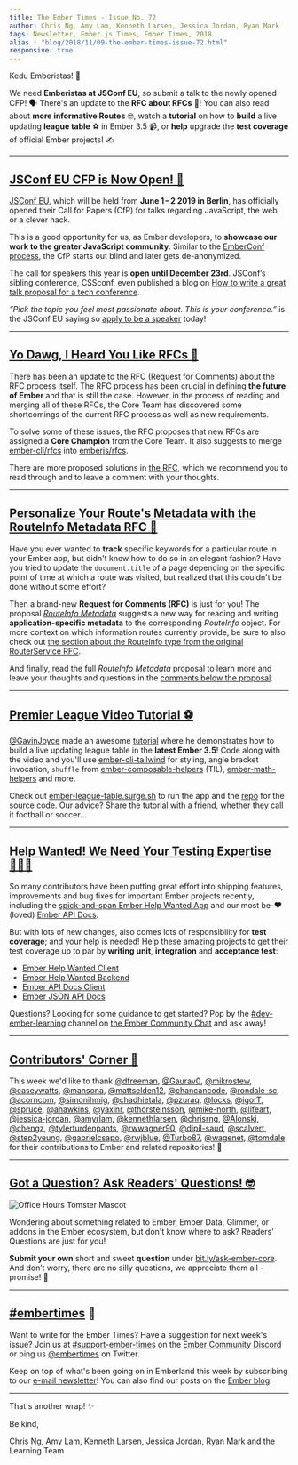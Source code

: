 ```yaml
---
title: The Ember Times - Issue No. 72
author: Chris Ng, Amy Lam, Kenneth Larsen, Jessica Jordan, Ryan Mark
tags: Newsletter, Ember.js Times, Ember Times, 2018
alias : "blog/2018/11/09-the-ember-times-issue-72.html"
responsive: true
---
```


Kedu Emberistas! 🐹

We need **Emberistas at JSConf EU**, so submit a talk to the newly opened CFP! 🗣️ There's an update to the **RFC about RFCs** 📜! You can also read about **more informative Routes** 🤓, watch a **tutorial** on how to **build** a live updating **league table** ⚽️ in Ember 3.5 📹, or **help** upgrade the **test coverage** of official Ember projects! ✍️

---

## [JSConf EU CFP is Now Open! 👐](https://2019.jsconf.eu/call-for-speakers/)

[JSConf EU](https://2019.jsconf.eu/), which will be held from **June 1 – 2 2019 in Berlin**, has officially opened their Call for Papers (CfP) for talks regarding JavaScript, the web, or a clever hack.

<!--alex ignore blind-->
This is a good opportunity for us, as Ember developers, to **showcase our work to the greater JavaScript community**. Similar to the [EmberConf process](https://www.emberjs.com/blog/2018/10/12/the-ember-times-issue-68.html#toc_a-href-https-emberconf-com-become-a-speaker-html-emberconf-2019-call-for-papers-a), the CfP starts out blind and later gets de-anonymized.

The call for speakers this year is **open until December 23rd**. JSConf’s sibling conference, CSSconf, even published a blog on [How to write a great talk proposal for a tech conference](https://blog.cssconf.eu/2014/06/12/how-to-write-a-great-talk-proposal-for-a-tech-conference/).

_”Pick the topic you feel most passionate about. This is your conference.”_  is the JSConf EU saying so [apply to be a speaker](https://2019.jsconf.eu/call-for-speakers/) today!

---

## [Yo Dawg, I Heard You Like RFCs 📜](https://github.com/emberjs/rfcs/pull/300)

There has been an update to the RFC (Request for Comments) about the RFC process itself. The RFC process has been crucial in defining **the future of Ember** and that is still the case. However, in the process of reading and merging all of these RFCs, the Core Team has discovered some shortcomings of the current RFC process as well as new requirements.

To solve some of these issues, the RFC proposes that new RFCs are assigned a **Core Champion** from the Core Team. It also suggests to merge [ember-cli/rfcs](https://github.com/ember-cli/rfcs) into [emberjs/rfcs](https://github.com/emberjs/rfcs).

There are more proposed solutions in [the RFC](https://github.com/emberjs/rfcs/blob/rfc-process-update/text/0300-rfc-process-update.md), which we recommend you to read through and to leave a comment with your thoughts.

---

## [Personalize Your Route's Metadata with the RouteInfo Metadata RFC 📝](https://github.com/emberjs/rfcs/pull/398)

Have you ever wanted to **track** specific keywords for a particular route in your Ember app, but didn't know how to do so in an elegant fashion? Have you tried to update the `document.title` of a page depending on the specific point of time at which a route was visited, but realized that this couldn't be done without some effort?

Then a brand-new **Request for Comments (RFC)** is just for you! The proposal [_RouteInfo Metadata_](https://github.com/emberjs/rfcs/pull/398) suggests a new way for reading and writing **application-specific metadata** to the corresponding _RouteInfo_ object. For more context on which information routes currently provide, be sure to also check out [the section about the RouteInfo type from the original RouterService RFC](https://github.com/emberjs/rfcs/blob/master/text/0095-router-service.md#routeinfo-type).

And finally, read the full _RouteInfo Metadata_ proposal to learn more and leave your thoughts and questions in the [comments below the proposal](https://github.com/emberjs/rfcs/pull/398).

---

## [Premier League Video Tutorial ⚽️](https://twitter.com/gavinjoyce/status/1059533557130059779)

[@GavinJoyce](https://github.com/gavinjoyce) made an awesome [tutorial](https://www.youtube.com/watch?v=vYakop2d2RI) where he demonstrates how to build a live updating league table in the **latest Ember 3.5**! Code along with the video and you'll use [ember-cli-tailwind](https://github.com/embermap/ember-cli-tailwind) for styling, angle bracket invocation, `shuffle` from [ember-composable-helpers](https://github.com/DockYard/ember-composable-helpers) (TIL), [ember-math-helpers](https://github.com/shipshapecode/ember-math-helpers) and more.

Check out [ember-league-table.surge.sh](http://ember-league-table.surge.sh) to run the app and the [repo](https://github.com/GavinJoyce/ember-league-table) for the source code. Our advice? Share the tutorial with a friend, whether they call it football or soccer...

---

## [Help Wanted! We Need Your Testing Expertise 👨🏾‍🏫](https://github.com/ember-learn/ember-help-wanted/issues/22)

So many contributors have been putting great effort into shipping features, improvements and bug fixes for important Ember projects recently, including the [spick-and-span Ember Help Wanted App](https://help-wanted.emberjs.com/) and our most be-❤️(loved) [Ember API Docs](https://www.emberjs.com/api/ember/release).

But with lots of new changes, also comes lots of responsibility for **test coverage**; and your help is needed!
Help these amazing projects to get their test coverage up to par by **writing unit**, **integration** and **acceptance test**:

- [Ember Help Wanted Client](https://github.com/ember-learn/ember-help-wanted)
- [Ember Help Wanted Backend](https://github.com/ember-learn/ember-help-wanted-server)
- [Ember API Docs Client](https://github.com/ember-learn/ember-api-docs)
- [Ember JSON API Docs](https://github.com/ember-learn/ember-jsonapi-docs)

Questions? Looking for some guidance to get started? Pop by the [#dev-ember-learning](https://discordapp.com/channels/480462759797063690/480777444203429888) channel on [the Ember Community Chat](https://discordapp.com/invite/zT3asNS) and ask away!

---

## [Contributors' Corner 👏](https://guides.emberjs.com/release/contributing/repositories/)

<p>This week we'd like to thank <a href="https://github.com/dfreeman" target="gh-user">@dfreeman</a>, <a href="https://github.com/Gaurav0" target="gh-user">@Gaurav0</a>, <a href="https://github.com/mikrostew" target="gh-user">@mikrostew</a>, <a href="https://github.com/caseywatts" target="gh-user">@caseywatts</a>, <a href="https://github.com/mansona" target="gh-user">@mansona</a>, <a href="https://github.com/mattselden12" target="gh-user">@mattselden12</a>, <a href="https://github.com/chancancode" target="gh-user">@chancancode</a>, <a href="https://github.com/rondale-sc" target="gh-user">@rondale-sc</a>, <a href="https://github.com/acorncom" target="gh-user">@acorncom</a>, <a href="https://github.com/simonihmig" target="gh-user">@simonihmig</a>, <a href="https://github.com/chadhietala" target="gh-user">@chadhietala</a>, <a href="https://github.com/pzuraq" target="gh-user">@pzuraq</a>, <a href="https://github.com/locks" target="gh-user">@locks</a>, <a href="https://github.com/igorT" target="gh-user">@igorT</a>, <a href="https://github.com/spruce" target="gh-user">@spruce</a>, <a href="https://github.com/ahawkins" target="gh-user">@ahawkins</a>, <a href="https://github.com/yaxinr" target="gh-user">@yaxinr</a>, <a href="https://github.com/thorsteinsson" target="gh-user">@thorsteinsson</a>, <a href="https://github.com/mike-north" target="gh-user">@mike-north</a>, <a href="https://github.com/lifeart" target="gh-user">@lifeart</a>, <a href="https://github.com/jessica-jordan" target="gh-user">@jessica-jordan</a>, <a href="https://github.com/amyrlam" target="gh-user">@amyrlam</a>, <a href="https://github.com/kennethlarsen" target="gh-user">@kennethlarsen</a>, <a href="https://github.com/chrisrng" target="gh-user">@chrisrng</a>, <a href="https://github.com/Alonski" target="gh-user">@Alonski</a>, <a href="https://github.com/chengz" target="gh-user">@chengz</a>, <a href="https://github.com/tylerturdenpants" target="gh-user">@tylerturdenpants</a>, <a href="https://github.com/rwwagner90" target="gh-user">@rwwagner90</a>, <a href="https://github.com/dipil-saud" target="gh-user">@dipil-saud</a>, <a href="https://github.com/scalvert" target="gh-user">@scalvert</a>, <a href="https://github.com/step2yeung" target="gh-user">@step2yeung</a>, <a href="https://github.com/gabrielcsapo" target="gh-user">@gabrielcsapo</a>, <a href="https://github.com/rwjblue" target="gh-user">@rwjblue</a>, <a href="https://github.com/Turbo87" target="gh-user">@Turbo87</a>, <a href="https://github.com/wagenet" target="gh-user">@wagenet</a>, <a href="https://github.com/tomdale" target="gh-user">@tomdale</a> for their contributions to Ember and related repositories! 💖</p>

---

## [Got a Question? Ask Readers' Questions! 🤓](https://docs.google.com/forms/d/e/1FAIpQLScqu7Lw_9cIkRtAiXKitgkAo4xX_pV1pdCfMJgIr6Py1V-9Og/viewform)

<div class="blog-row">
  <img class="float-right small transparent padded" alt="Office Hours Tomster Mascot" title="Readers' Questions" src="/images/tomsters/officehours.png" />

  <p>Wondering about something related to Ember, Ember Data, Glimmer, or addons in the Ember ecosystem, but don't know where to ask? Readers’ Questions are just for you!</p>

<p><strong>Submit your own</strong> short and sweet <strong>question</strong> under <a href="https://bit.ly/ask-ember-core" target="rq">bit.ly/ask-ember-core</a>. And don’t worry, there are no silly questions, we appreciate them all - promise! 🤞</p>

</div>

---

## [#embertimes](https://emberjs.com/blog/tags/newsletter.html) 📰

Want to write for the Ember Times? Have a suggestion for next week's issue? Join us at [#support-ember-times](https://discordapp.com/channels/480462759797063690/485450546887786506) on the [Ember Community Discord](https://discordapp.com/invite/zT3asNS) or ping us [@embertimes](https://twitter.com/embertimes) on Twitter.

Keep on top of what's been going on in Emberland this week by subscribing to our [e-mail newsletter](https://the-emberjs-times.ongoodbits.com/)! You can also find our posts on the [Ember blog](https://emberjs.com/blog/tags/newsletter.html).

---


That's another wrap! ✨

Be kind,

Chris Ng, Amy Lam, Kenneth Larsen, Jessica Jordan, Ryan Mark and the Learning Team
